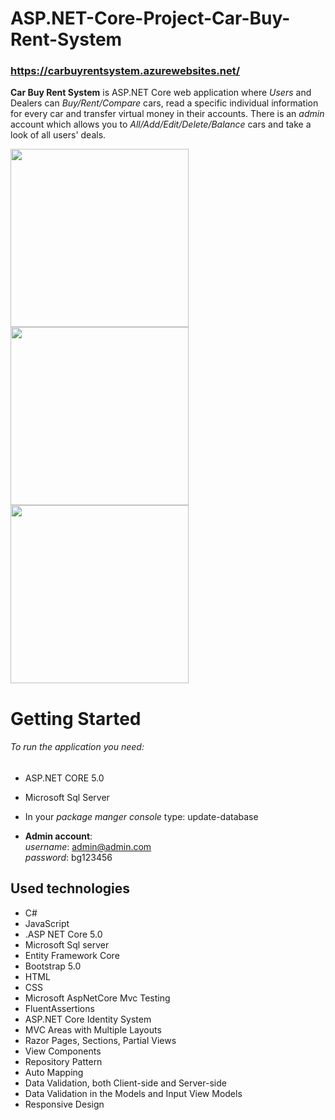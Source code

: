 # ASP.NET-Core-Project-Car-Buy-Rent-System
### https://carbuyrentsystem.azurewebsites.net/
**Car Buy Rent System** is ASP.NET Core web application where *Users* and Dealers can *Buy/Rent/Compare* cars, read a specific individual information for every car and transfer virtual money in their accounts. There is an *admin* account which allows you to *All/Add/Edit/Delete/Balance* cars and take a look of all users' deals. 

<img src=https://i.postimg.cc/G3kQW1Fr/Index.jpg width="285"/><img src=https://i.postimg.cc/L62TR0DP/AllCars.jpg width="285"/>
<img src=https://i.postimg.cc/5yqSLw4j/Admin-Area.png width="285"/>

# Getting Started
###### To run the application you need:
- ASP.NET CORE 5.0 
- Microsoft Sql Server
- In your *package manger console* type:
 update-database

- **Admin account**: </br>
 *username*: admin@admin.com <br>  *password*: bg123456

## Used technologies
- C#
- JavaScript
- .ASP NET Core 5.0
- Microsoft Sql server
- Entity Framework Core
- Bootstrap 5.0
- HTML
- CSS
- Microsoft AspNetCore Mvc Testing
- FluentAssertions
- ASP.NET Core Identity System
- MVC Areas with Multiple Layouts
- Razor Pages, Sections, Partial Views
- View Components
- Repository Pattern
- Auto Мapping
- Data Validation, both Client-side and Server-side
- Data Validation in the Models and Input View Models
- Responsive Design

